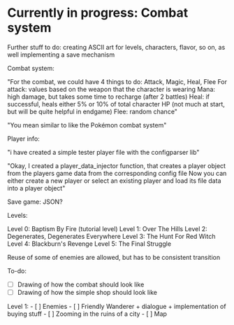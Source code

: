# Currently in progress: Combat system

Further stuff to do: creating ASCII art for levels, characters, flavor, so on, as well implementing a save mechanism

Combat system:

"For the combat, we could have 4 things to do: Attack, Magic, Heal, Flee
For attack: values based on the weapon that the character is wearing
Mana: high damage, but takes some time to recharge (after 2 battles)
Heal: if successful, heals either 5% or 10% of total character HP (not much at start, but will be quite helpful in endgame)
Flee: random chance"

"You mean similar to like the Pokémon combat system"

Player info:

"i have created a simple tester player file with the configparser lib"

"Okay, I created a player_data_injector function, that creates a player object from the players game data from the corresponding config file
Now you can either create a new player or select an existing player and load its file data into a player object"

Save game: JSON?

Levels:

Level 0: Baptism By Fire (tutorial level)
Level 1: Over The Hills
Level 2: Degenerates, Degenerates Everywhere
Level 3: The Hunt For Red Witch
Level 4: Blackburn's Revenge
Level 5: The Final Struggle

Reuse of some of enemies are allowed, but has to be consistent transition

To-do:

- [ ] Drawing of how the combat should look like
- [ ] Drawing of how the simple shop should look like

Level 1:
    - [ ] Enemies
    - [ ] Friendly Wanderer + dialogue + implementation of buying stuff
    - [ ] Zooming in the ruins of a city
    - [ ] Map
